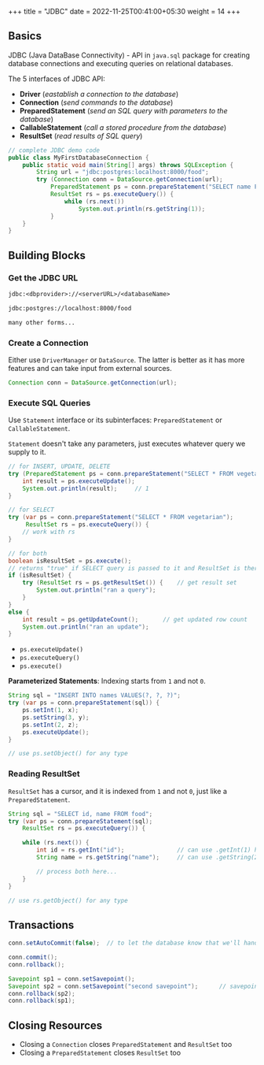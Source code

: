 +++
title = "JDBC"
date =  2022-11-25T00:41:00+05:30
weight = 14
+++

## Basics
JDBC (Java DataBase Connectivity) - API in `java.sql` package for creating database connections and executing queries on relational databases.

The 5 interfaces of JDBC API:
- **Driver** (_eastablish a connection to the database_)
- **Connection** (_send commands to the database_)
- **PreparedStatement** (_send an SQL query with parameters to the database_)
- **CallableStatement** (_call a stored procedure from the database_)
- **ResultSet** (_read results of SQL query_)

```java
// complete JDBC demo code
public class MyFirstDatabaseConnection {
	public static void main(String[] args) throws SQLException {
 	 	String url = "jdbc:postgres:localhost:8000/food";
 		try (Connection conn = DataSource.getConnection(url);
 			PreparedStatement ps = conn.prepareStatement("SELECT name FROM vegetarian");
 			ResultSet rs = ps.executeQuery()) {
 				while (rs.next())
 					System.out.println(rs.getString(1));
			} 
	}
}
```

## Building Blocks

### Get the JDBC URL
```txt
jdbc:<dbprovider>://<serverURL>/<databaseName>

jdbc:postgres://localhost:8000/food

many other forms...
```

### Create a Connection
Either use `DriverManager` or `DataSource`. The latter is better as it has more features and can take input from external sources.
```java
Connection conn = DataSource.getConnection(url);
```

### Execute SQL Queries

Use `Statement` interface or its subinterfaces: `PreparedStatement` or `CallableStatement`.

`Statement` doesn't take any parameters, just executes whatever query we supply to it.

```java
// for INSERT, UPDATE, DELETE
try (PreparedStatement ps = conn.prepareStatement("SELECT * FROM vegetarian")) {
 	int result = ps.executeUpdate();
 	System.out.println(result);	 	// 1
}

// for SELECT
try (var ps = conn.prepareStatement("SELECT * FROM vegetarian");
	 ResultSet rs = ps.executeQuery()) {
 	// work with rs
}

// for both
boolean isResultSet = ps.execute();
// returns "true" if SELECT query is passed to it and ResultSet is there; otherwise "false"
if (isResultSet) {
	try (ResultSet rs = ps.getResultSet()) {	// get result set
		System.out.println("ran a query");
	}
} 
else {
	int result = ps.getUpdateCount();		// get updated row count
	System.out.println("ran an update");
}
```

- `ps.executeUpdate()`
- `ps.executeQuery()`
- `ps.execute()`


**Parameterized Statements**: Indexing starts from `1` and not `0`.
```java
String sql = "INSERT INTO names VALUES(?, ?, ?)";
try (var ps = conn.prepareStatement(sql)) {
	ps.setInt(1, x);
	ps.setString(3, y);
	ps.setInt(2, z);
	ps.executeUpdate();
}

// use ps.setObject() for any type
```

### Reading ResultSet
`ResultSet` has a cursor, and it is indexed from `1` and not `0`, just like a `PreparedStatement`.

```java
String sql = "SELECT id, name FROM food";
try (var ps = conn.prepareStatement(sql);
	ResultSet rs = ps.executeQuery()) {

	while (rs.next()) {
		int id = rs.getInt("id");				// can use .getInt(1) here
		String name = rs.getString("name");		// can use .getString(2) here

		// process both here...
	}
}

// use rs.getObject() for any type
```

## Transactions
```java
conn.setAutoCommit(false);	// to let the database know that we'll handle transactions ourselves

conn.commit();
conn.rollback();

Savepoint sp1 = conn.setSavepoint();
Savepoint sp2 = conn.setSavepoint("second savepoint");		// savepoint with a name
conn.rollback(sp2);
conn.rollback(sp1);
```

## Closing Resources
- Closing a `Connection` closes `PreparedStatement` and `ResultSet` too
- Closing a `PreparedStatement` closes `ResultSet` too